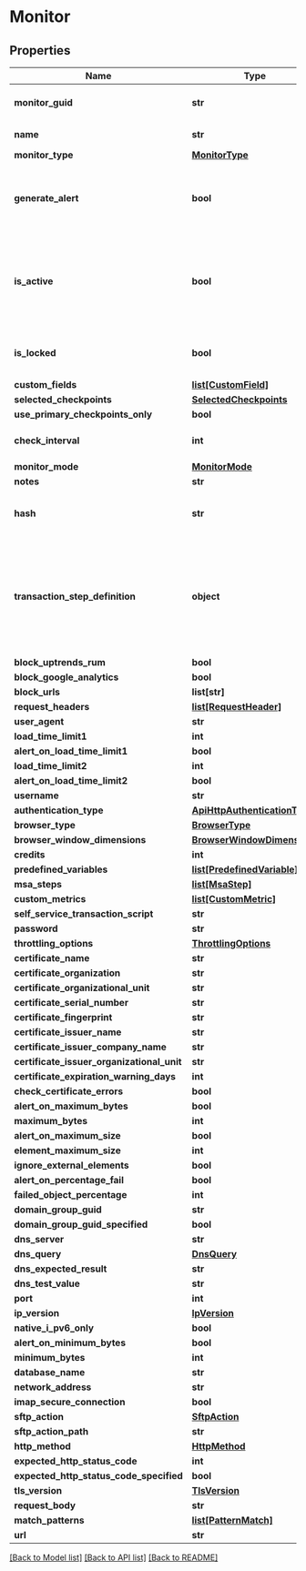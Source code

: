# Monitor

## Properties
Name | Type | Description | Notes
------------ | ------------- | ------------- | -------------
**monitor_guid** | **str** | The unique key of this monitor. | [optional] 
**name** | **str** | The name of this monitor. | [optional] 
**monitor_type** | [**MonitorType**](MonitorType.md) |  | [optional] 
**generate_alert** | **bool** | Indicates whether this monitor should generate alerts. | [optional] 
**is_active** | **bool** | Indicates whether this monitor is actively running according to the monitoring interval. | [optional] 
**is_locked** | **bool** | Indicates whether this monitor is locked. | [optional] 
**custom_fields** | [**list[CustomField]**](CustomField.md) |  | [optional] 
**selected_checkpoints** | [**SelectedCheckpoints**](SelectedCheckpoints.md) |  | [optional] 
**use_primary_checkpoints_only** | **bool** |  | [optional] 
**check_interval** | **int** | Indicates the interval in seconds | [optional] 
**monitor_mode** | [**MonitorMode**](MonitorMode.md) |  | [optional] 
**notes** | **str** |  | [optional] 
**hash** | **str** | Hash corresponding with this monitor. | [optional] 
**transaction_step_definition** | **object** | Only valid for Transaction monitors: the data structure that specifies the transaction steps (and sub steps) to execute. | [optional] 
**block_uptrends_rum** | **bool** |  | [optional] 
**block_google_analytics** | **bool** |  | [optional] 
**block_urls** | **list[str]** |  | [optional] 
**request_headers** | [**list[RequestHeader]**](RequestHeader.md) |  | [optional] 
**user_agent** | **str** |  | [optional] 
**load_time_limit1** | **int** |  | [optional] 
**alert_on_load_time_limit1** | **bool** |  | [optional] 
**load_time_limit2** | **int** |  | [optional] 
**alert_on_load_time_limit2** | **bool** |  | [optional] 
**username** | **str** |  | [optional] 
**authentication_type** | [**ApiHttpAuthenticationType**](ApiHttpAuthenticationType.md) |  | [optional] 
**browser_type** | [**BrowserType**](BrowserType.md) |  | [optional] 
**browser_window_dimensions** | [**BrowserWindowDimensions**](BrowserWindowDimensions.md) |  | [optional] 
**credits** | **int** |  | [optional] 
**predefined_variables** | [**list[PredefinedVariable]**](PredefinedVariable.md) |  | [optional] 
**msa_steps** | [**list[MsaStep]**](MsaStep.md) |  | [optional] 
**custom_metrics** | [**list[CustomMetric]**](CustomMetric.md) |  | [optional] 
**self_service_transaction_script** | **str** |  | [optional] 
**password** | **str** |  | [optional] 
**throttling_options** | [**ThrottlingOptions**](ThrottlingOptions.md) |  | [optional] 
**certificate_name** | **str** |  | [optional] 
**certificate_organization** | **str** |  | [optional] 
**certificate_organizational_unit** | **str** |  | [optional] 
**certificate_serial_number** | **str** |  | [optional] 
**certificate_fingerprint** | **str** |  | [optional] 
**certificate_issuer_name** | **str** |  | [optional] 
**certificate_issuer_company_name** | **str** |  | [optional] 
**certificate_issuer_organizational_unit** | **str** |  | [optional] 
**certificate_expiration_warning_days** | **int** |  | [optional] 
**check_certificate_errors** | **bool** |  | [optional] 
**alert_on_maximum_bytes** | **bool** |  | [optional] 
**maximum_bytes** | **int** |  | [optional] 
**alert_on_maximum_size** | **bool** |  | [optional] 
**element_maximum_size** | **int** |  | [optional] 
**ignore_external_elements** | **bool** |  | [optional] 
**alert_on_percentage_fail** | **bool** |  | [optional] 
**failed_object_percentage** | **int** |  | [optional] 
**domain_group_guid** | **str** |  | [optional] 
**domain_group_guid_specified** | **bool** |  | [optional] 
**dns_server** | **str** |  | [optional] 
**dns_query** | [**DnsQuery**](DnsQuery.md) |  | [optional] 
**dns_expected_result** | **str** |  | [optional] 
**dns_test_value** | **str** |  | [optional] 
**port** | **int** |  | [optional] 
**ip_version** | [**IpVersion**](IpVersion.md) |  | [optional] 
**native_i_pv6_only** | **bool** |  | [optional] 
**alert_on_minimum_bytes** | **bool** |  | [optional] 
**minimum_bytes** | **int** |  | [optional] 
**database_name** | **str** |  | [optional] 
**network_address** | **str** |  | [optional] 
**imap_secure_connection** | **bool** |  | [optional] 
**sftp_action** | [**SftpAction**](SftpAction.md) |  | [optional] 
**sftp_action_path** | **str** |  | [optional] 
**http_method** | [**HttpMethod**](HttpMethod.md) |  | [optional] 
**expected_http_status_code** | **int** |  | [optional] 
**expected_http_status_code_specified** | **bool** |  | [optional] 
**tls_version** | [**TlsVersion**](TlsVersion.md) |  | [optional] 
**request_body** | **str** |  | [optional] 
**match_patterns** | [**list[PatternMatch]**](PatternMatch.md) |  | [optional] 
**url** | **str** |  | [optional] 

[[Back to Model list]](../README.md#documentation-for-models) [[Back to API list]](../README.md#documentation-for-api-endpoints) [[Back to README]](../README.md)


